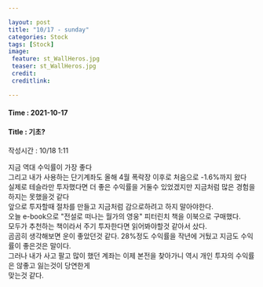```yaml
---

layout: post
title: "10/17 - sunday"
categories: Stock
tags: [Stock]
image:
 feature: st_WallHeros.jpg
 teaser: st_WallHeros.jpg
 credit:
 creditlink:

---
```


#### Time : 2021-10-17
#### Title : 기초?

작성시간 : 10/18 1:11<br>

지금 역대 수익률이 가장 좋다<br>
그리고 내가 사용하는 단기계좌도 올해 4월 폭락장 이후로 처음으로 -1.6%까지 왔다<br>
실제로 테슬라만 투자했다면 더 좋은 수익률을 거둘수 있었겠지만 지금처럼 많은 경험을 하지는 못했을것 같다<br>
앞으로 투자할때 절차를 만들고 지금처럼 감으로하려고 하지 말아야한다.<br>
오늘 e-book으로 "전설로 떠나는 월가의 영웅" 피터린치 책을 이북으로 구매했다.<br>
모두가 추천하는 책이라서 주기 투자한다면 읽어봐야할것 같아서 샀다.<br>
곰곰히 생각해보면 운이 좋았던것 같다. 28%정도 수익률을 작년에 거뒀고 지금도 수익률이 좋은것은 말이다.<br>
그러나 내가 사고 팔고 많이 했던 계좌는 이제 본전을 찾아가니 역시 개인 투자의 수익률은 않좋고 잃는것이 당연한게<br>
맞는것 같다.

